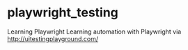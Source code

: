 # playwright_testing
Learning Playwright
Learning automation with Playwright via http://uitestingplayground.com/
